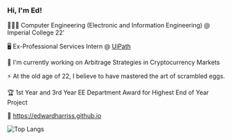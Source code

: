 ### Hi, I'm Ed!

👨🏽‍🎓 Computer Engineering (Electronic and Information Engineering) @ Imperial College 22'

🖥️ Ex-Professional Services Intern @ [UiPath](https://www.uipath.com)

🔭 I'm currently working on Arbitrage Strategies in Cryptocurrency Markets

⚡ At the old age of 22, I believe to have mastered the art of scrambled eggs.

🏆 1st Year and 3rd Year EE Department Award for Highest End of Year Project

🔗 https://edwardharriss.github.io



![Top Langs](https://github-readme-stats.vercel.app/api/top-langs/?username=edwardharriss&layout=compact&langs_count=8) 

<!--
**EdwardHarriss/EdwardHarriss** is a ✨ _special_ ✨ repository because its `README.md` (this file) appears on your GitHub profile.

Here are some ideas to get you started:

- 🔭 I’m currently working on ...
- 🌱 I’m currently learning ...
- 👯 I’m looking to collaborate on ...
- 🤔 I’m looking for help with ...
- 💬 Ask me about ...
- 📫 How to reach me: ...
- 😄 Pronouns: ...
- ⚡ Fun fact: ...
-->
